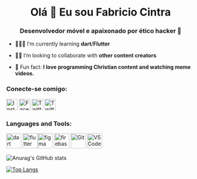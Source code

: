 <h1 align= "center">Olá 👋 Eu sou Fabricio Cintra</h1>


<h3 align = "center"> Desenvolvedor móvel e apaixonado por ético hacker 👾</h3>

-   👨🏻‍💻  I’m currently learning  **dart**/**Flutter**
    
-   🤜🤛  I’m looking to collaborate with  **other content creators**
    
-   🤫  Fun fact:  **I love programming Christian content and watching meme videos.**

<h3>Conecte-se comigo:</h3>
<a href="https://www.instagram.com/_fabricio_cintra/
" target="_blank"><img src="https://cdn3.iconfinder.com/data/icons/picons-social/57/38-instagram-512.png" 
alt="Instagram" width="30" height="30"/></a> <a href="https://www.facebook.com/Anfacibry/
" target="_blank"><img src="https://cdn1.iconfinder.com/data/icons/social-media-rounded-corners/512/Rounded_Facebook_svg-512.png" 
alt="Facebook" width="30" height="30"/></a> <a href="https://twitter.com/Anfacibry
" target="_blank"><img src="https://cdn1.iconfinder.com/data/icons/social-media-rounded-corners/512/Rounded_Twitter5_svg-512.png" 
alt="Twitter" width="30" height="30"/></a>
<a href="https://www.linkedin.com/in/anfacibry/
" target="_blank"><img src="https://cdn3.iconfinder.com/data/icons/social-media-black-white-2/512/BW_Linkedin_glyph_svg-512.png" 
alt="Twitter" width="30" height="30"/></a>

<h3>Languages and Tools:</h3>

<a href="https://dart.dev/
" target="_blank"><img src="https://camo.githubusercontent.com/d54cb8a71c6e700018b4d1390e6178d544f5713b618cb11e3d9513640a82d0c9/68747470733a2f2f7777772e766563746f726c6f676f2e7a6f6e652f6c6f676f732f646172746c616e672f646172746c616e672d69636f6e2e737667" 
alt="dart" width="40" height="40"/></a>  <a href="https://flutter.dev/
" target="_blank"><img src="https://camo.githubusercontent.com/114aa59f6bfe1ff7ef3444fbb224078eb6a32c43f0ed03a6c0c3e6df67e049ec/68747470733a2f2f7777772e766563746f726c6f676f2e7a6f6e652f6c6f676f732f666c7574746572696f2f666c7574746572696f2d69636f6e2e737667" 
alt="flutter" width="40" height="40"/></a><a href="https://get.protopie.io/work-seamlessly-with-figma/?gclid=Cj0KCQjw38-DBhDpARIsADJ3kjn08PjSPS9b4KhLHVb8Ol-E10EUUNIBmApWGgYlmQBkBBFjL52lFkcaAvqtEALw_wcB&gclid=Cj0KCQjw38-DBhDpARIsADJ3kjn08PjSPS9b4KhLHVb8Ol-E10EUUNIBmApWGgYlmQBkBBFjL52lFkcaAvqtEALw_wcB&utm_campaign=ua-ongoing-sa&utm_source=google&utm_medium=cpc&utm_content=101686101352&utm_term=figma
" target="_blank"><img src="https://camo.githubusercontent.com/ed93c2b000a76ceaad1503e7eb9356591b885227e82a36a005b9d3498b303ba5/68747470733a2f2f7777772e766563746f726c6f676f2e7a6f6e652f6c6f676f732f6669676d612f6669676d612d69636f6e2e737667" 
alt="figma" width="40" height="40"/></a> <a href="https://firebase.google.com/?gclsrc=aw.ds&&gclid=Cj0KCQjw38-DBhDpARIsADJ3kjn0us5eOjBgzDOdhjrH2dGklSYK-fUMV35wueTeuokZFkGU8yI_voQaAgV9EALw_wcB
" target="_blank"><img src="https://camo.githubusercontent.com/dd4b2422ed3bfc9da88c43d18550375c66f9584327dff7ecc19315ce50b96f07/68747470733a2f2f7777772e766563746f726c6f676f2e7a6f6e652f6c6f676f732f66697265626173652f66697265626173652d69636f6e2e737667" 
alt="firebase" width="40" height="40"/></a> <a href="https://git-scm.com/
" target="_blank"><img src="https://camo.githubusercontent.com/fbfcb9e3dc648adc93bef37c718db16c52f617ad055a26de6dc3c21865c3321d/68747470733a2f2f7777772e766563746f726c6f676f2e7a6f6e652f6c6f676f732f6769742d73636d2f6769742d73636d2d69636f6e2e737667" 
alt="Git" width="40" height="40"/></a>  <a href="https://code.visualstudio.com/
" target="_blank"><img src="https://res.cloudinary.com/canonical/image/fetch/f_auto,q_auto,fl_sanitize,w_60,h_60/https://dashboard.snapcraft.io/site_media/appmedia/2019/05/code_ozwVHSV.png" 
alt="VSCode" width="40" height="40"/></a>

![Anurag's GitHub stats](https://github-readme-stats.vercel.app/api?username=Anfacibry&theme=default&show_icons=true)

[![Top Langs](https://github-readme-stats.vercel.app/api/top-langs/?username=Anfacibry&layout=compact)](https://github.com/anuraghazra/github-readme-stats)




